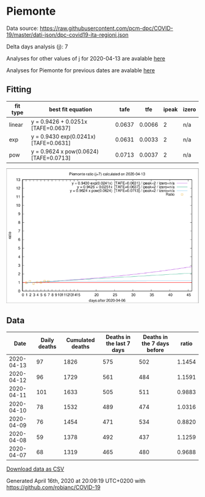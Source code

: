 # Piemonte

Data source: https://raw.githubusercontent.com/pcm-dpc/COVID-19/master/dati-json/dpc-covid19-ita-regioni.json

Delta days analysis (j): 7

Analyses for other values of j for 2020-04-13 are avalable [here](../2020-04-13/README.md)

Analyses for Piemonte for previous dates are avalable [here](../README.md)

## Fitting 
|fit type|best fit equation|tafe|tfe|ipeak|izero|
|-------|-----|--------|------|---|---|
|linear|y = 0.9426 + 0.0251x  [TAFE=0.0637]|0.0637|0.0066|2|n/a|
|exp|y = 0.9430 exp(0.0241x)  [TAFE=0.0631]|0.0631|0.0033|2|n/a|
|pow|y = 0.9624 x pow(0.0624)  [TAFE=0.0713]|0.0713|0.0037|2|n/a|

![Plot](COVID-19_piemonte_j7_2020-04-13.png)

## Data
|Date|Daily deaths|Cumulated deaths|Deaths in the last 7 days|Deaths in the 7 days before|ratio|
|----|----------|-----------|-------|--------------------|-----|
|2020-04-13|97|1826|575|502|1.1454|
|2020-04-12|96|1729|561|484|1.1591|
|2020-04-11|101|1633|505|511|0.9883|
|2020-04-10|78|1532|489|474|1.0316|
|2020-04-09|76|1454|471|534|0.8820|
|2020-04-08|59|1378|492|437|1.1259|
|2020-04-07|68|1319|465|480|0.9688|

[Download data as CSV](COVID-19_piemonte_j7_2020-04-13.csv)

Generated April 16th, 2020 at 20:09:19 UTC+0200 with https://github.com/robianc/COVID-19
